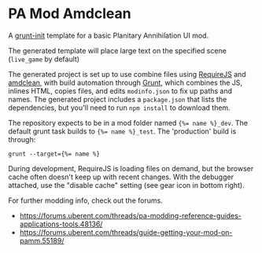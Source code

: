 # PA Mod Amdclean

A [grunt-init](http://gruntjs.com/project-scaffolding) template for a basic Planitary Annihilation UI mod.

The generated template will place large text on the specified scene (`live_game` by default)

The generated project is set up to use combine files using [RequireJS](http://requirejs.org/) and [amdclean](https://github.com/gfranko/amdclean), with build automation through [Grunt](http://gruntjs.com/), which combines the JS, inlines HTML, copies files, and edits `modinfo.json` to fix up paths and names.
The generated project includes a `package.json` that lists the dependencies, but you'll need to run `npm install` to download them.

The repository expects to be in a mod folder named `{%= name %}_dev`.  The default grunt task builds to `{%= name %}_test`.  The 'production' build is through:

    grunt --target={%= name %}

During development, RequireJS is loading files on demand, but the browser cache often doesn't keep up with recent changes.  With the debugger attached, use the "disable cache" setting (see gear icon in bottom right).

For further modding info, check out the forums.

- https://forums.uberent.com/threads/pa-modding-reference-guides-applications-tools.48136/
- https://forums.uberent.com/threads/guide-getting-your-mod-on-pamm.55189/
